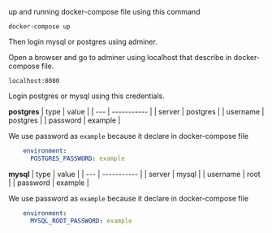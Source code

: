 up and running docker-compose file using this command
```
docker-compose up
```

Then login mysql or postgres using adminer.

Open a browser and go to adminer using localhost that describe in docker-compose file.
```
localhost:8080
```

Login postgres or mysql using this credentials.

**postgres**
| type | value |
| --- | ----------- |
| server | postgres |
| username | postgres |
| password | example |

We use password as `example` because it declare in docker-compose file
```yml
    environment:
      POSTGRES_PASSWORD: example
```

**mysql**
| type | value |
| --- | ----------- |
| server | mysql |
| username | root |
| password | example |

We use password as `example` because it declare in docker-compose file
```yml
    environment:
      MYSQL_ROOT_PASSWORD: example
```